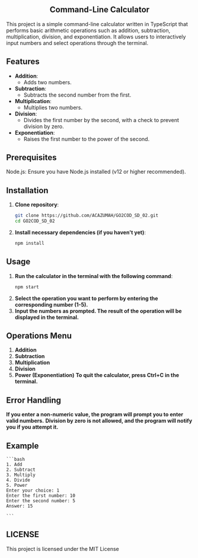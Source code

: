 <h2 align="center"> Command-Line Calculator </h2>

This project is a simple command-line calculator written in TypeScript that performs basic arithmetic operations such as addition, 
subtraction, multiplication, division, and exponentiation. It allows users to interactively input numbers and select operations through the terminal.

## Features
- **Addition**: 
  - Adds two numbers.
- **Subtraction**: 
  - Subtracts the second number from the first.
- **Multiplication**: 
  - Multiplies two numbers.
- **Division**: 
  - Divides the first number by the second, with a check to prevent division by zero.
- **Exponentiation**: 
  - Raises the first number to the power of the second.

## Prerequisites
  Node.js: Ensure you have Node.js installed (v12 or higher recommended).

## Installation

1. **Clone repository**:
   ```bash
   git clone https://github.com/ACAZUMAH/GO2COD_SD_02.git
   cd GO2COD_SD_02
   ```

2. **Install necessary dependencies (if you haven't yet)**:
   ```bash
   npm install
   ```

## Usage
1. **Run the calculator in the terminal with the following command**:
   ```bash
   npm start
   ```
2. **Select the operation you want to perform by entering the corresponding number (1-5).**
3. **Input the numbers as prompted. The result of the operation will be displayed in the terminal.**

## Operations Menu
 1. **Addition**
 2. **Subtraction**
 3. **Multiplication**
 4. **Division**
 5. **Power (Exponentiation)**
**To quit the calculator, press Ctrl+C in the terminal.**

## Error Handling

**If you enter a non-numeric value, the program will prompt you to enter valid numbers.**
**Division by zero is not allowed, and the program will notify you if you attempt it.**

## Example

    ```bash
    1. Add
    2. Subtract
    3. Multiply
    4. Divide
    5. Power
    Enter your choice: 1
    Enter the first number: 10
    Enter the second number: 5
    Answer: 15

    ```

## LICENSE
This project is licensed under the MIT License